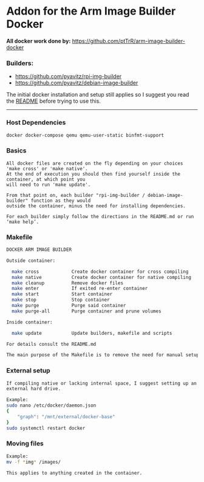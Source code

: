 # Addon for the Arm Image Builder Docker

**All docker work done by:** https://github.com/ptTrR/arm-image-builder-docker

### Builders:
* https://github.com/pyavitz/rpi-img-builder
* https://github.com/pyavitz/debian-image-builder

The initial docker installation and setup still applies so I suggest you
read the [README](https://github.com/ptTrR/arm-image-builder-docker/blob/main/README.md) before trying to use this.

---

### Host Dependencies
```sh
docker docker-compose qemu qemu-user-static binfmt-support
```

### Basics
```ssh
All docker files are created on the fly depending on your choices 'make cross' or 'make native'.
At the end of execution you should then find yourself inside the container, at which point you
will need to run 'make update'.

From that point on, each builder "rpi-img-builder / debian-image-builder" function as they would
outside the container, minus the need for installing dependencies.

For each builder simply follow the directions in the README.md or run ‘make help’.
```

### Makefile
```sh
DOCKER ARM IMAGE BUILDER

Outside container: 

  make cross            Create docker container for cross compiling
  make native           Create docker container for native compiling
  make cleanup          Remove docker files
  make enter            If exited re-enter container
  make start            Start container
  make stop             Stop container
  make purge            Purge said container
  make purge-all        Purge container and prune volumes

Inside container: 

  make update           Update builders, makefile and scripts

For details consult the README.md
```

```sh
The main purpose of the Makefile is to remove the need for manual setup
```
### External setup
```sh
If compiling native or lacking internal space, I suggest setting up an
external hard drive.

Example:
sudo nano /etc/docker/daemon.json
{
    "graph": "/mnt/external/docker-base"
}
sudo systemctl restart docker
```

### Moving files
```sh
Example:
mv -f *img* /images/

This applies to anything created in the container.
```
